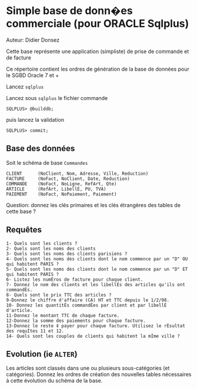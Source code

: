 # Simple base de donn�es commerciale (pour ORACLE Sqlplus)

Auteur: Didier Donsez

Cette base représente une application (simpliste) de prise de commande et de facture

Ce répertoire contient les ordres de génération de la base de données pour le SGBD Oracle 7 et +

Lancez `sqlplus`

Lancez sous `sqlplus` le fichier commande

```
SQLPLUS> @builddb;
``` 

puis lancez la validation

```
SQLPLUS> commit;
```

## Base des données

Soit le schéma de base `Commandes`

    CLIENT		(NoClient, Nom, Adresse, Ville, Reduction)
    FACTURE		(NoFact, NoClient, Date, Reduction)
    COMMANDE	(NoFact, NoLigne, RefArt, Qte)
    ARTICLE		(RefArt, LibellÈ, PU, TVA)
    PAIEMENT	(NoFact, NoPaiement, Paiement)

Question: donnez les clés primaires et les clés étrangères des tables de cette base ?

## Requêtes

    1- Quels sont les clients ?
    2- Quels sont les noms des clients
    3- Quels sont les noms des clients parisiens ?
    4- Quels sont les noms des clients dont le nom commence par un "D" OU qui habitent PARIS ?
    5- Quels sont les noms des clients dont le nom commence par un "D" ET qui habitent PARIS ?
    6- Listez les numÈros de facture pour chaque client.
    7- Donnez le nom des clients et les libellÈs des articles qu'ils ont commandÈs.
    8- Quels sont le prix TTC des articles ?
    9-Donnez le chiffre d'affaire (CA) HT et TTC depuis le 1/2/98.
    10- Donnez les quantitÈs commandÈes par client et par libellÈ d'article.
    11-Donnez le montant TTC de chaque facture.
    12-Donnez la somme des paiements pour chaque facture.
    13-Donnez le reste ‡ payer pour chaque facture. Utilisez le rÈsultat des requÍtes 11 et 12.
    14- Quels sont les couples de clients qui habitent la mÍme ville ?

## Evolution (ie `ALTER`)

Les articles sont classés dans une ou plusieurs sous-catégories (et catégories).
Donnez les ordres de création des nouvelles tables nécessaires à cette évolution du schéma de la base.

